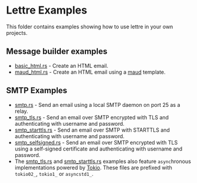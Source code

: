 # Lettre Examples

This folder contains examples showing how to use lettre in your own projects.

## Message builder examples

- [basic_html.rs] - Create an HTML email.
- [maud_html.rs] - Create an HTML email using a [maud](https://github.com/lambda-fairy/maud) template.

## SMTP Examples

- [smtp.rs] - Send an email using a local SMTP daemon on port 25 as a relay.
- [smtp_tls.rs] - Send an email over SMTP encrypted with TLS and authenticating with username and password.
- [smtp_starttls.rs] - Send an email over SMTP with STARTTLS and authenticating with username and password.
- [smtp_selfsigned.rs] - Send an email over SMTP encrypted with TLS using a self-signed certificate and authenticating with username and password.
- The [smtp_tls.rs] and [smtp_starttls.rs] examples also feature `async`hronous implementations powered by [Tokio](https://tokio.rs/).
  These files are prefixed with `tokio02_`, `tokio1_` or `asyncstd1_`.

[basic_html.rs]: ./basic_html.rs
[maud_html.rs]: ./maud_html.rs
[smtp.rs]: ./smtp.rs
[smtp_tls.rs]: ./smtp_tls.rs
[smtp_starttls.rs]: ./smtp_starttls.rs
[smtp_selfsigned.rs]: ./smtp_selfsigned.rs
